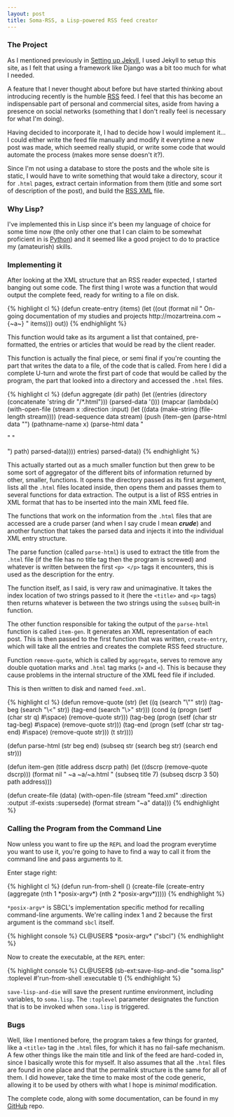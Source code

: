 ```yaml
---
layout: post
title: Soma-RSS, a Lisp-powered RSS feed creator
---
```

### The Project
As I mentioned previously in [Setting up Jekyll](http://mozartreina.com/setting-up-jekyll.html), I used Jekyll to setup this site, as I felt that using a framework like Django was a bit too much for what I needed.

A feature that I never thought about before but have started thinking about introducing recently is the humble [RSS](http://www.whatisrss.com/) feed. I feel that this has become an indispensable part of personal and commercial sites, aside from having a presence on social networks (something that I don't really feel is necessary for what I'm doing).

Having decided to incorporate it, I had to decide how I would implement it... I could either write the feed file manually and modify it everytime a new post was made, which seemed really stupid, or write some code that would automate the process (makes more sense doesn't it?).

Since I'm not using a database to store the posts and the whole site is static, I would have to write something that would take a directory, scour it for `.html` pages, extract certain information from them (title and some sort of description of the post), and build the [RSS XML](http://www.landofcode.com/rss-tutorials/rss-structure.php) file.

### Why Lisp?
I've implemented this in Lisp since it's been my language of choice for some time now (the only other one that I can claim to be somewhat proficient in is [Python](http://www.python.org/)) and it seemed like a good project to do to practice my (amateurish) skills.

### Implementing it
After looking at the XML structure that an RSS reader expected, I started banging out some code. The first thing I wrote was a function that would output the complete feed, ready for writing to a file on disk.

<section class="code">
{% highlight cl %}
(defun create-entry (items)
  (let ((out (format nil "<?xml version='1.0'?>
                 <rss version='2.0'>
                 <channel> 
                 <title>Math, Lisp, and general hackery</title> 
                 <description>On-going documentation of my studies and projects</description> 
                 <link>http://mozartreina.com</link> 
                 ~{~a~}
                 </channel>
                 </rss>" items)))
    out))
{% endhighlight %}
</section>

This function would take as its argument a list that contained, pre-formatted, the entries or articles that would be read by the client reader.

This function is actually the final piece, or semi final if you're counting the part that writes the data to a file, of the code that is called. From here I did a complete U-turn and wrote the first part of code that would be called by the program, the part that looked into a directory and accessed the `.html` files.

<section class="code">
{% highlight cl %}
(defun aggregate (dir path)
  (let ((entries (directory (concatenate 'string dir "/*.html")))
        (parsed-data '()))
    (mapcar (lambda(x)
              (with-open-file (stream x
                                      :direction :input)
                (let ((data (make-string (file-length stream))))
                  (read-sequence data stream)
                  (push (item-gen (parse-html data "<title>" "</title>")
                                  (pathname-name x)
                                  (parse-html data "<p>" "</p>")
                                  path)
                        parsed-data))))
            entries)
    parsed-data))
{% endhighlight %}
</section>

This actually started out as a much smaller function but then grew to be some sort of aggregator of the different bits of information returned by other, smaller, functions. It opens the directory passed as its first argument, lists all the `.html` files located inside, then opens them and passes them to several functions for data extraction. The output is a list of RSS entries in XML format that has to be inserted into the main XML feed file.

The functions that work on the information from the `.html` files that are accessed are a crude parser (and when I say crude I mean ***crude***) and another function that takes the parsed data and injects it into the individual XML entry structure.

The parse function (called `parse-html`) is used to extract the title from the `.html` file (if the file has no title tag then the program is screwed) and whatever is written between the first `<p> </p>` tags it encounters, this is used as the description for the entry.

The function itself, as I said, is very raw and  unimaginative. It takes the index location of two strings passed to it (here the `<title>` and `<p>` tags) then returns whatever is between the two strings using the `subseq` built-in function.

The other function responsible for taking the output of the `parse-html` function is called `item-gen`. It generates an XML representation of each post. This is then passed to the first function that was written, `create-entry`, which will take all the entries and creates the complete RSS feed structure.

Function `remove-quote`, which is called by `aggregate`, serves to remove any double quotation marks and `.html` tag marks (`>` and `<`). This is because they cause problems in the internal structure of the XML feed file if included.

This is then written to disk and named `feed.xml`.

<section class="code">
{% highlight cl %}
(defun remove-quote (str)
  (let ((q (search "\"" str))
        (tag-beg (search "\<" str))
        (tag-end (search "\>" str)))
    (cond (q (progn (setf (char str q) #\space)
                    (remove-quote str)))
          (tag-beg (progn (setf (char str tag-beg) #\space)
                          (remove-quote str)))
          (tag-end (progn (setf (char str tag-end) #\space)
                          (remove-quote str)))
          (t str))))

(defun parse-html (str beg end)
  (subseq str (search beg str) (search end str)))

(defun item-gen (title address dscrp path)
  (let ((dscrp (remove-quote dscrp)))
    (format nil "<item>
               <title> ~a </title>
               <description> ~a </description>
               <link> ~a/~a.html </link>
               </item>" (subseq title 7) (subseq dscrp 3 50) path address)))

(defun create-file (data)
  (with-open-file (stream "feed.xml"
                          :direction :output
                          :if-exists :supersede)
    (format stream "~a" data)))
{% endhighlight %}
</section>

### Calling the Program from the Command Line
Now unless you want to fire up the `REPL` and load the program everytime you want to use it, you're going to have to find a way to call it from the command line and pass arguments to it.

Enter stage right:
<section class="code">
{% highlight cl %}
(defun run-from-shell ()
  (create-file (create-entry (aggregate (nth 1 *posix-argv*) (nth 2 *posix-argv*)))))
{% endhighlight %}
</section>

`*posix-argv*` is SBCL's implementation specific method for recalling command-line arguments. We're calling index 1 and 2 because the first argument is the command `sbcl` itself.

<section class="shell">
{% highlight console %}
CL@USER$ *posix-argv*
("sbcl")
{% endhighlight %}
</section>

Now to create the executable, at the `REPL` enter:
<section class="shell">
{% highlight console %}
CL@USER$ (sb-ext:save-lisp-and-die "soma.lisp" :toplevel #'run-from-shell :executable t)
{% endhighlight %}
</section>

`save-lisp-and-die` will save the present runtime environment, including variables, to `soma.lisp`. The `:toplevel` parameter designates the function that is to be invoked when `soma.lisp` is triggered.

### Bugs
Well, like I mentioned before, the program takes a few things for granted, like a `<title>` tag in the `.html` files, for which it has no fail-safe mechanism. A few other things like the main title and link of the feed are hard-coded in, since I basically wrote this for myself. It also assumes that all the `.html` files are found in one place and that the permalink structure is the same for all of them. I did however, take the time to make most of the code generic, allowing it to be used by others with what I hope is *minimal* modification.

The complete code, along with some documentation, can be found in my [GitHub](https://github.com/paradigmshift/soma-rss) repo.

